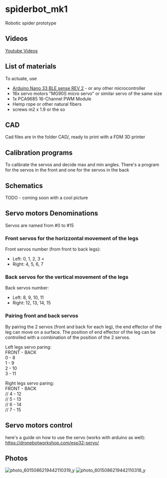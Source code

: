 # spiderbot_mk1
Robotic spider prototype

## Videos
[Youtube Videos](https://www.youtube.com/playlist?list=PLxMGwsEIy4YXqzaWbVHlb3hlWHMuYztLT)


## List of materials
To actuate, use 
- [Arduino Nano 33 BLE sense REV 2](https://docs.arduino.cc/hardware/nano-33-ble-sense-rev2/) - or any other microcontroller
- 16x servo motors "MG90S micro servo" or similar servo of the same size
- 1x PCA9685 16-Channel PWM Module 
- Hemp rope or other natural fibers
- screws m2 x 1.9 or the so

## CAD 
Cad files are in the folder CAD/, ready to print with a FDM 3D printer

## Calibration programs
To calibrate the servos and decide max and min angles. There's a program for the servos in the front and one for the servos in the back

## Schematics
TODO - coming soon with a cool picture

## Servo motors Denominations
Servos are named from #0 to #15

### Front servos for the horizzontal movement of the legs
Front servos number (from front to back legs): <br>
- Left: 0, 1, 2, 3 <<br>
- Right: 4, 5, 6, 7 <br>

### Back servos for the vertical movement of the legs
Back servos number: <br>
- Left: 8, 9, 10, 11 <br>
- Right: 12, 13, 14, 15 <br>

### Pairing front and back servos
By pairing the 2 servos (front and back for each leg), the end effector of the leg can move on a surface. The position of end effector of the leg can be controlled with a combination of the position of the 2 servos. 

Left legs servo paring: <br>
FRONT - BACK <br>
  0   -  8 <br>
  1   -  9 <br>
  2  -  10 <br>
  3  -  11 <br>

Right legs servo paring: <br>
FRONT - BACK <br>
//   4  -  12 <br>
//   5  -  13 <br>
//   6  -  14 <br>
//   7  -  15 <br>


## Servo motors control
here's a guide on how to use the servo (works with arduino as well): 
https://dronebotworkshop.com/esp32-servo/ 

## Photos
![photo_6015086219442110319_y](https://github.com/tonycurra/spiderbot_mk1/assets/99278605/b65da875-a200-4fa4-8df9-bc28b93782ee)
![photo_6015086219442110318_y](https://github.com/tonycurra/spiderbot_mk1/assets/99278605/a719d3fe-3945-4cd7-a7ec-dcc37b5f8aa8)
